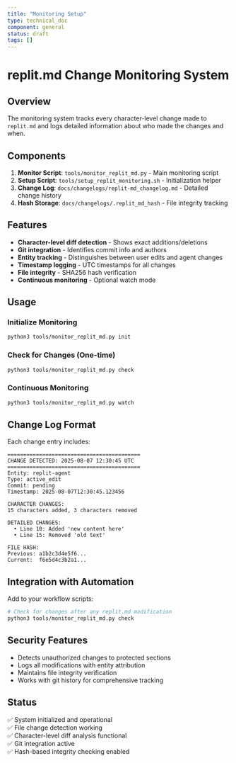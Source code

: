 ```yaml
---
title: "Monitoring Setup"
type: technical_doc
component: general
status: draft
tags: []
---
```


# replit.md Change Monitoring System

## Overview

The monitoring system tracks every character-level change made to `replit.md` and logs detailed information about who made the changes and when.

## Components

1. **Monitor Script**: `tools/monitor_replit_md.py` - Main monitoring script
2. **Setup Script**: `tools/setup_replit_monitoring.sh` - Initialization helper
3. **Change Log**: `docs/changelogs/replit-md_changelog.md` - Detailed change history
4. **Hash Storage**: `docs/changelogs/.replit_md_hash` - File integrity tracking

## Features

- **Character-level diff detection** - Shows exact additions/deletions
- **Git integration** - Identifies commit info and authors
- **Entity tracking** - Distinguishes between user edits and agent changes
- **Timestamp logging** - UTC timestamps for all changes
- **File integrity** - SHA256 hash verification
- **Continuous monitoring** - Optional watch mode

## Usage

### Initialize Monitoring
```bash
python3 tools/monitor_replit_md.py init
```

### Check for Changes (One-time)
```bash
python3 tools/monitor_replit_md.py check
```

### Continuous Monitoring
```bash
python3 tools/monitor_replit_md.py watch
```

## Change Log Format

Each change entry includes:

```
==========================================
CHANGE DETECTED: 2025-08-07 12:30:45 UTC
==========================================
Entity: replit-agent
Type: active_edit
Commit: pending
Timestamp: 2025-08-07T12:30:45.123456

CHARACTER CHANGES:
15 characters added, 3 characters removed

DETAILED CHANGES:
  • Line 10: Added 'new content here'
  • Line 15: Removed 'old text'

FILE HASH:
Previous: a1b2c3d4e5f6...
Current:  f6e5d4c3b2a1...
```

## Integration with Automation

Add to your workflow scripts:
```bash
# Check for changes after any replit.md modification
python3 tools/monitor_replit_md.py check
```

## Security Features

- Detects unauthorized changes to protected sections
- Logs all modifications with entity attribution
- Maintains file integrity verification
- Works with git history for comprehensive tracking

## Status

✅ System initialized and operational  
✅ File change detection working  
✅ Character-level diff analysis functional  
✅ Git integration active  
✅ Hash-based integrity checking enabled